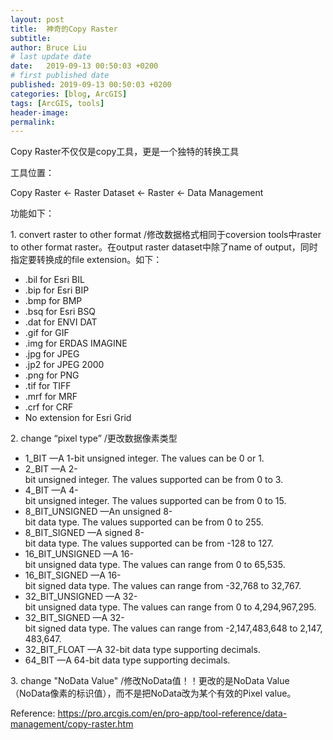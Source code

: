 ```yaml
---
layout: post
title:  神奇的Copy Raster
subtitle: 
author: Bruce Liu
# last update date
date:   2019-09-13 00:50:03 +0200 
# first published date
published: 2019-09-13 00:50:03 +0200 
categories: [blog, ArcGIS]
tags: [ArcGIS, tools]
header-image: 
permalink: 
---
```

Copy Raster不仅仅是copy工具，更是一个独特的转换工具
<!--the above is the excerpt-->
<!--more-->
<!--the following is the text-->

<!-- This post was copied from my Wordpress website -->
<!-- wp:paragraph -->
<p>工具位置：</p>
<!-- /wp:paragraph -->

<!-- wp:paragraph -->
<p>Copy Raster &lt;- Raster Dataset &lt;- Raster &lt;- Data Management</p>
<!-- /wp:paragraph -->

<!-- wp:paragraph -->
<p>功能如下：</p>
<!-- /wp:paragraph -->

<!-- wp:paragraph -->
<p>1. convert raster to other format /修改数据格式相同于coversion tools中raster to other format raster。在output raster dataset中除了name of output，同时指定要转换成的file&nbsp;extension。如下：</p>
<!-- /wp:paragraph -->

<!-- wp:list -->
<ul><li>.bil&nbsp;for&nbsp;Esri&nbsp;BIL</li><li>.bip&nbsp;for&nbsp;Esri&nbsp;BIP</li><li>.bmp&nbsp;for&nbsp;BMP</li><li>.bsq&nbsp;for&nbsp;Esri&nbsp;BSQ</li><li>.dat&nbsp;for&nbsp;ENVI&nbsp;DAT</li><li>.gif&nbsp;for&nbsp;GIF</li><li>.img&nbsp;for&nbsp;ERDAS&nbsp;IMAGINE</li><li>.jpg&nbsp;for&nbsp;JPEG</li><li>.jp2&nbsp;for&nbsp;JPEG&nbsp;2000</li><li>.png&nbsp;for&nbsp;PNG</li><li>.tif&nbsp;for&nbsp;TIFF</li><li>.mrf&nbsp;for&nbsp;MRF</li><li>.crf&nbsp;for&nbsp;CRF</li><li>No&nbsp;extension&nbsp;for&nbsp;Esri&nbsp;Grid</li></ul>
<!-- /wp:list -->

<!-- wp:paragraph -->
<p>2. change “pixel type” /更改数据像素类型</p>
<!-- /wp:paragraph -->

<!-- wp:list -->
<ul><li>1_BIT&nbsp;—A&nbsp;1-bit&nbsp;unsigned&nbsp;integer.&nbsp;The&nbsp;values&nbsp;can&nbsp;be&nbsp;0&nbsp;or&nbsp;1.</li><li>2_BIT&nbsp;—A&nbsp;2-bit&nbsp;unsigned&nbsp;integer.&nbsp;The&nbsp;values&nbsp;supported&nbsp;can&nbsp;be&nbsp;from&nbsp;0&nbsp;to&nbsp;3.</li><li>4_BIT&nbsp;—A&nbsp;4-bit&nbsp;unsigned&nbsp;integer.&nbsp;The&nbsp;values&nbsp;supported&nbsp;can&nbsp;be&nbsp;from&nbsp;0&nbsp;to&nbsp;15.</li><li>8_BIT_UNSIGNED&nbsp;—An&nbsp;unsigned&nbsp;8-bit&nbsp;data&nbsp;type.&nbsp;The&nbsp;values&nbsp;supported&nbsp;can&nbsp;be&nbsp;from&nbsp;0&nbsp;to&nbsp;255.</li><li>8_BIT_SIGNED&nbsp;—A&nbsp;signed&nbsp;8-bit&nbsp;data&nbsp;type.&nbsp;The&nbsp;values&nbsp;supported&nbsp;can&nbsp;be&nbsp;from&nbsp;-128&nbsp;to&nbsp;127.</li><li>16_BIT_UNSIGNED&nbsp;—A&nbsp;16-bit&nbsp;unsigned&nbsp;data&nbsp;type.&nbsp;The&nbsp;values&nbsp;can&nbsp;range&nbsp;from&nbsp;0&nbsp;to&nbsp;65,535.</li><li>16_BIT_SIGNED&nbsp;—A&nbsp;16-bit&nbsp;signed&nbsp;data&nbsp;type.&nbsp;The&nbsp;values&nbsp;can&nbsp;range&nbsp;from&nbsp;-32,768&nbsp;to&nbsp;32,767.</li><li>32_BIT_UNSIGNED&nbsp;—A&nbsp;32-bit&nbsp;unsigned&nbsp;data&nbsp;type.&nbsp;The&nbsp;values&nbsp;can&nbsp;range&nbsp;from&nbsp;0&nbsp;to&nbsp;4,294,967,295.</li><li>32_BIT_SIGNED&nbsp;—A&nbsp;32-bit&nbsp;signed&nbsp;data&nbsp;type.&nbsp;The&nbsp;values&nbsp;can&nbsp;range&nbsp;from&nbsp;-2,147,483,648&nbsp;to&nbsp;2,147,483,647.</li><li>32_BIT_FLOAT&nbsp;—A&nbsp;32-bit&nbsp;data&nbsp;type&nbsp;supporting&nbsp;decimals.</li><li>64_BIT&nbsp;—A&nbsp;64-bit&nbsp;data&nbsp;type&nbsp;supporting&nbsp;decimals.</li></ul>
<!-- /wp:list -->

<!-- wp:paragraph -->
<p>3. change "NoData Value" /修改NoData值！！更改的是NoData Value（NoData像素的标识值），而不是把NoData改为某个有效的Pixel value。</p>
<!-- /wp:paragraph -->

<!-- wp:paragraph -->
<p>Reference:&nbsp;<a href="https://pro.arcgis.com/en/pro-app/tool-reference/data-management/copy-raster.htm">https://pro.arcgis.com/en/pro-app/tool-reference/data-management/copy-raster.htm</a></p>
<!-- /wp:paragraph -->





